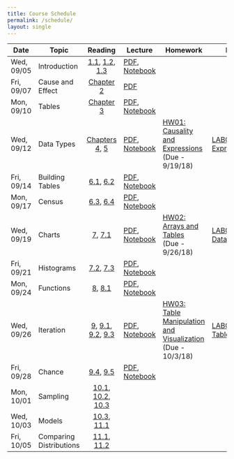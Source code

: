 ```yaml
---
title: Course Schedule
permalink: /schedule/
layout: single
---
```

| Date          | Topic                     | Reading             																																													| Lecture          | Homework	| Lab		|
| ------------- | ------------------------- | :---------------------------------------------------------------------------------------------------------------------------------------------------------------------------------------------------------------------------------------------------------------------------------------------------------------------------------------------------------------------------------------: | ---------------- | ---------- | ------------- |
| Wed, 09/05    | Introduction              | [1.1](https://umass-data-science.github.io/190fwebsite/textbook/01/1/intro/), [1.2](https://umass-data-science.github.io/190fwebsite/textbook/01/2/why-data-science/), [1.3](https://umass-data-science.github.io/190fwebsite/textbook/01/3/plotting-the-classics/)   													  	        | [PDF](https://umass-data-science.github.io/190fwebsite/lectures/Lecture01-Introduction.pdf), [Notebook](http://datahub.cs.umass.edu/hub/user-redirect/git-sync?repo=https://github.com/umass-data-science/materials-fa18&subPath=lec/lec01.ipynb)                     |            |		|
| Fri, 09/07    | Cause and Effect          | [Chapter 2](https://umass-data-science.github.io/190fwebsite/textbook/02/causality-and-experiments/)                    																		    															| [PDF](https://umass-data-science.github.io/190fwebsite/lectures/Lecture02-CauseandEffect.pdf)                 																			|            |		|
| Mon, 09/10    | Tables         	    | [Chapter 3](https://umass-data-science.github.io/190fwebsite/textbook/03/programming-in-python/)                   	 																	    															| [PDF](https://umass-data-science.github.io/190fwebsite/lectures/Lecture03-Tables.pdf), [Notebook](http://datahub.cs.umass.edu/hub/user-redirect/git-sync?repo=https://github.com/umass-data-science/materials-fa18&subPath=lec/lec03.ipynb)                 		|            |		|
| Wed, 09/12    | Data Types         	    | [Chapters 4](https://umass-data-science.github.io/190fwebsite/textbook/04/data-types/), [5](https://umass-data-science.github.io/190fwebsite/textbook/05/sequences/)                    										    															| [PDF](https://umass-data-science.github.io/190fwebsite/lectures/Lecture04-Expressions.pdf), [Notebook](http://datahub.cs.umass.edu/hub/user-redirect/git-sync?repo=https://github.com/umass-data-science/materials-fa18&subPath=lec/lec04.ipynb)                	|[HW01: Causality and Expressions](http://datahub.cs.umass.edu/hub/user-redirect/git-sync?repo=https://github.com/umass-data-science/materials-fa18&subPath=hw/hw01/hw01.ipynb)<br/>(Due - 9/19/18) 			| [LAB01: Expressions](http://datahub.cs.umass.edu/hub/user-redirect/git-sync?repo=https://github.com/umass-data-science/materials-fa18&subPath=lab/lab01/lab01.ipynb)           |
| Fri, 09/14    | Building Tables           | [6.1](https://umass-data-science.github.io/190fwebsite/textbook/06/1/sorting-rows/), [6.2](https://umass-data-science.github.io/190fwebsite/textbook/06/2/selecting-rows/)                    									    															| [PDF](https://umass-data-science.github.io/190fwebsite/lectures/Lecture05-BuildingTables.pdf), [Notebook](http://datahub.cs.umass.edu/hub/user-redirect/git-sync?repo=https://github.com/umass-data-science/materials-fa18&subPath=lec/lec05.ipynb)                   |            |		|
| Mon, 09/17    | Census         	    | [6.3](https://umass-data-science.github.io/190fwebsite/textbook/06/3/example-trends-in-the-population-of-the-united-states/), [6.4](https://umass-data-science.github.io/190fwebsite/textbook/06/4/example-gender-ratio-in-the-us-population/)                        															| [PDF](https://umass-data-science.github.io/190fwebsite/lectures/Lecture-06-Census.pdf), [Notebook](http://datahub.cs.umass.edu/hub/user-redirect/git-sync?repo=https://github.com/umass-data-science/materials-fa18&subPath=lec/lec06.ipynb)                 		|            |		|
| Wed, 09/19    | Charts                    | [7](https://umass-data-science.github.io/190fwebsite/textbook/07/visualization/), [7.1](https://umass-data-science.github.io/190fwebsite/textbook/07/1/visualizing-categorical-distributions/)                    						    															| [PDF](https://umass-data-science.github.io/190fwebsite/lectures/Lecture07-Charts.pdf), [Notebook](http://datahub.cs.umass.edu/hub/user-redirect/git-sync?repo=https://github.com/umass-data-science/materials-fa18&subPath=lec/lec07.ipynb)		   		|[HW02: Arrays and Tables](http://datahub.cs.umass.edu/hub/user-redirect/git-sync?repo=https://github.com/umass-data-science/materials-fa18&subPath=hw/hw02/hw02.ipynb)<br/>(Due - 9/26/18) 				| [LAB02: Data Types](http://datahub.cs.umass.edu/hub/user-redirect/git-sync?repo=https://github.com/umass-data-science/materials-fa18&subPath=lab/lab02/lab02.ipynb)            |
| Fri, 09/21    | Histograms         	    | [7.2](https://umass-data-science.github.io/190fwebsite/textbook/07/2/visualizing-numerical-distributions/), [7.3](https://umass-data-science.github.io/190fwebsite/textbook/07/3/overlaid-graphs/)                    						    															| [PDF](https://umass-data-science.github.io/190fwebsite/lectures/Lecture-08-Histograms.pdf), [Notebook](http://datahub.cs.umass.edu/hub/user-redirect/git-sync?repo=https://github.com/umass-data-science/materials-fa18&subPath=lec/lec08.ipynb)		        |            | 		|
| Mon, 09/24    | Functions      	    | [8](https://umass-data-science.github.io/190fwebsite/textbook/08/functions-and-tables/), [8.1](https://umass-data-science.github.io/190fwebsite/textbook/08/1/applying-a-function-to-a-column/)                    																					| [PDF](https://umass-data-science.github.io/190fwebsite/lectures/Lecture-09-Functions.pdf), [Notebook](http://datahub.cs.umass.edu/hub/user-redirect/git-sync?repo=https://github.com/umass-data-science/materials-fa18&subPath=lec/lec09.ipynb)		   	|            |		|
| Wed, 09/26    | Iteration         	    | [9](https://umass-data-science.github.io/190fwebsite/textbook/09/randomness/), [9.1](https://umass-data-science.github.io/190fwebsite/textbook/09/1/conditional-statements/), [9.2](https://umass-data-science.github.io/190fwebsite/textbook/09/2/iteration/), [9.3](https://umass-data-science.github.io/190fwebsite/textbook/09/3/simulation/)                    			| [PDF](https://umass-data-science.github.io/190fwebsite/lectures/Lecture10-Iteration.pdf), [Notebook](http://datahub.cs.umass.edu/hub/user-redirect/git-sync?repo=https://github.com/umass-data-science/materials-fa18&subPath=lec/lec10.ipynb)                	|[HW03: Table Manipulation and Visualization](http://datahub.cs.umass.edu/hub/user-redirect/git-sync?repo=https://github.com/umass-data-science/materials-fa18&subPath=hw/hw03/hw03.ipynb)<br/>(Due - 10/3/18) 		| [LAB03: Tables](http://datahub.cs.umass.edu/hub/user-redirect/git-sync?repo=https://github.com/umass-data-science/materials-fa18&subPath=lab/lab03/lab03.ipynb)            	 |
| Fri, 09/28    | Chance         	    | [9.4](https://umass-data-science.github.io/190fwebsite/textbook/09/4/monty-hall-problem/), [9.5](https://umass-data-science.github.io/190fwebsite/textbook/09/5/finding-probabilities/)                    																						| [PDF](https://umass-data-science.github.io/190fwebsite/lectures/Lecture-11-Chance.pdf), [Notebook](http://datahub.cs.umass.edu/hub/user-redirect/git-sync?repo=https://github.com/umass-data-science/materials-fa18&subPath=lec/lec11.ipynb)			|            |		|
| Mon, 10/01    | Sampling         	    | [10.1](https://umass-data-science.github.io/190fwebsite/textbook/10/1/empirical-distributions/), [10.2](https://umass-data-science.github.io/190fwebsite/textbook/10/2/sampling-from-a-population/), [10.3](https://umass-data-science.github.io/190fwebsite/textbook/10/3/empirical-distribution-of-a-statistic/)									|                  |            |		|
| Wed, 10/03    | Models         	    | [10.3](https://umass-data-science.github.io/190fwebsite/textbook/10/3/empirical-distribution-of-a-statistic/), [11.1](https://umass-data-science.github.io/190fwebsite/textbook/11/1/assessing-models/)                    																				|                  |            |		|
| Fri, 10/05    | Comparing Distributions   | [11.1](https://umass-data-science.github.io/190fwebsite/textbook/11/1/assessing-models/), [11.2](https://umass-data-science.github.io/190fwebsite/textbook/11/2/multiple-categories/)                    																							|                  |            |		|

<!---

| Tue, 10/09    | Decisions and Uncertainty | [11.3](https://umass-data-science.github.io/190fwebsite/textbook/11/3/decisions-and-uncertainty/)                    																																	|                  |            |		|
| Wed, 10/10    | A/B Testing          	    | [12.1](https://umass-data-science.github.io/190fwebsite/textbook/12/1/ab-testing/), [12.2](https://umass-data-science.github.io/190fwebsite/textbook/12/2/deflategate/)                    																								|                  |            |		|
| Fri, 10/12    | Causality         	    | [12.3](https://umass-data-science.github.io/190fwebsite/textbook/12/3/causality/)                    																																			|                  |            |		|
| Mon, 10/15    | Examples         	    |                     																																													|                  |            |		|
| Wed, 10/25    | Midterm         	    |                     																																													|                  |            |		|
| Fri, 10/19    | Confidence Intervals      | [13](https://umass-data-science.github.io/190fwebsite/textbook/13/estimation/), [13.1](https://umass-data-science.github.io/190fwebsite/textbook/13/1/percentiles/), [13.2](https://umass-data-science.github.io/190fwebsite/textbook/13/2/bootstrap/)                    														|                  |            |		|
| Mon, 10/22    | Interpreting Confidence   | [13.3](https://umass-data-science.github.io/190fwebsite/textbook/13/3/confidence-intervals/), [13.4](https://umass-data-science.github.io/190fwebsite/textbook/13/4/using-confidence-intervals/)                    																					|                  |            |		|
| Wed, 10/24    | Center and Spread         | [14](https://umass-data-science.github.io/190fwebsite/textbook/14/why-the-mean-matters/), [14.1](https://umass-data-science.github.io/190fwebsite/textbook/14/1/properties-of-the-mean/), [14.2](https://umass-data-science.github.io/190fwebsite/textbook/14/2/variability/)                    												|                  |            |		|
| Fri, 10/26    | The Normal Distribution   | [14.3](https://umass-data-science.github.io/190fwebsite/textbook/14/3/sd-and-the-normal-curve/), [14.4](https://umass-data-science.github.io/190fwebsite/textbook/14/4/central-limit-theorem/)                    																					|                  |            |		|
| Mon, 10/29    | Sample Means              | [14.5](https://umass-data-science.github.io/190fwebsite/textbook/14/5/variability-of-the-sample-mean/)                    																																|                  |            |		|
| Wed, 10/31    | Designing Experiments     | [14.6](https://umass-data-science.github.io/190fwebsite/textbook/14/6/choosing-a-sample-size/)                    																																	|                  |            |		|
| Fri, 11/02    | Correlation         	    | [15](https://umass-data-science.github.io/190fwebsite/textbook/15/prediction/), [15.1](https://umass-data-science.github.io/190fwebsite/textbook/15/1/correlation/)                   																					 				|                  |            |		|
| Mon, 11/05    | Linear Regression         | [15.2](https://umass-data-science.github.io/190fwebsite/textbook/15/2/regression-line/)                   																										 								|                  |            |		|
| Wed, 11/07    | Least Squares             | [15.3](https://umass-data-science.github.io/190fwebsite/textbook/15/3/method-of-least-squares/), [15.4](https://umass-data-science.github.io/190fwebsite/textbook/15/4/least-squares-regression/)           																		        			|                  |            |		|
| Fri, 11/09    | Residuals         	    | [15.5](https://umass-data-science.github.io/190fwebsite/textbook/15/5/visual-diagnostics/), [15.6](https://umass-data-science.github.io/190fwebsite/textbook/15/6/numerical-diagnostics/)                																					    		|                  |            |		|
| Wed, 11/14    | Regression Inference      | [Chapter 16](https://umass-data-science.github.io/190fwebsite/textbook/16/inference-for-regression/)                 																										   							|                  |            |		|
| Fri, 11/16    | Privacy (tentative)       |                     																																													|                  |            |		|
| Mon, 11/26    | Classification            | [17](https://umass-data-science.github.io/190fwebsite/textbook/17/classification/), [17.1](https://umass-data-science.github.io/190fwebsite/textbook/17/1/nearest-neighbors/), [17.2](https://umass-data-science.github.io/190fwebsite/textbook/17/2/training-and-testing/), [17.3](https://umass-data-science.github.io/190fwebsite/textbook/17/3/rows-of-tables/)                    	|                  |            |		|
| Wed, 11/28    | Classifiers          	    | [17.4](https://umass-data-science.github.io/190fwebsite/textbook/17/4/implementing-the-classifier/)                   																														 			|                  |            |		|
| Fri, 11/30    | Decisions          	    | [Chapter 18](https://umass-data-science.github.io/190fwebsite/textbook/18/updating-predictions/)                    																																	|                  |            |		|
| Mon, 12/03    | Case Study: Health        |                     																																													|                  |            |		|
| Wed, 12/05    | Review          	    |                     																																													|                  |            |		|
| Fri, 12/07    | Conclusion          	    |                     																																													|                  |            |		|

-->
